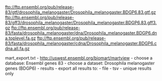 ftp://ftp.ensembl.org/pub/release-83/gtf/drosophila_melanogaster/Drosophila_melanogaster.BDGP6.83.gtf.gz
ftp://ftp.ensembl.org/pub/release-83/gff3/drosophila_melanogaster/Drosophila_melanogaster.BDGP6.83.gff3.gz
ftp://ftp.ensembl.org/pub/release-83/fasta/drosophila_melanogaster/dna/Drosophila_melanogaster.BDGP6.dna.toplevel.fa.gz
ftp://ftp.ensembl.org/pub/release-83/fasta/drosophila_melanogaster/cdna/Drosophila_melanogaster.BDGP6.cdna.all.fa.gz

mart_export.txt
    - http://uswest.ensembl.org/biomart/martview
    - choose a database: Ensembl genes 83
    - choose a dataset: Drosophila melanogaster genes (BDGP6)
    - results
    - export all results to:
        - file
        - tsv
        - unique results only
